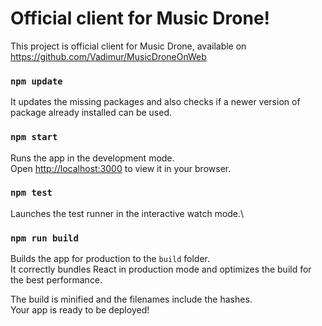 # Official client for Music Drone!

This project is official client for Music Drone, available on https://github.com/Vadimur/MusicDroneOnWeb

### `npm update`

It updates the missing packages and also checks if a newer version of package already installed can be used. 

### `npm start`

Runs the app in the development mode.\
Open [http://localhost:3000](http://localhost:3000) to view it in your browser.


### `npm test`

Launches the test runner in the interactive watch mode.\

### `npm run build`

Builds the app for production to the `build` folder.\
It correctly bundles React in production mode and optimizes the build for the best performance.

The build is minified and the filenames include the hashes.\
Your app is ready to be deployed!
